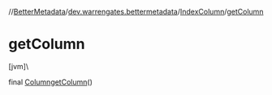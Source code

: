 //[BetterMetadata](../../../index.md)/[dev.warrengates.bettermetadata](../index.md)/[IndexColumn](index.md)/[getColumn](get-column.md)

# getColumn

[jvm]\

final [Column](../-column/index.md)[getColumn](get-column.md)()
